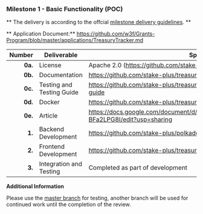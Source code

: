 
### Milestone 1 - Basic Functionality (POC)

** The delivery is according to the offcial [milestone delivery guidelines](https://github.com/w3f/Grants-Program/blob/master/docs/Support%20Docs/milestone-deliverables-guidelines.md). **

** Application Document:** https://github.com/w3f/Grants-Program/blob/master/applications/TreasuryTracker.md

| Number | Deliverable | Specification |
| -----: | ----------- | ------------- |
| **0a.** | License | Apache 2.0 (https://github.com/stake-plus/treasury-tracker/blob/main/LICENSE) |
| **0b.** | Documentation | https://github.com/stake-plus/treasury-tracker/blob/main/README.md |
| **0c.** | Testing and Testing Guide | https://github.com/stake-plus/treasury-tracker/blob/main/README.md#testing-guide |
| **0d.** | Docker | https://github.com/stake-plus/treasury-tracker/tree/main |
| **0e.** | Article | https://docs.google.com/document/d/1TgUOFUv69fm3vopuTu7VlYLkRxnsMqUT8-BFa2LPG8I/edit?usp=sharing |
| **1.** | Backend Development | https://github.com/stake-plus/polkadotjs-proxy |
| **2.** | Frontend Development | https://github.com/stake-plus/treasury-tracker |
| **3.** | Integration and Testing | Completed as part of development |

**Additional Information**

Please use the [master branch](https://github.com/stake-plus/treasury-tracker/tree/main) for testing, another branch will be used for continued work until the completion of the review.
